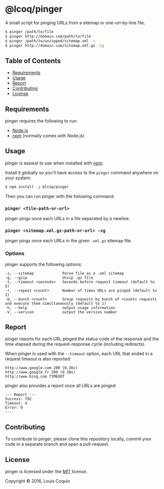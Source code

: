 @lcoq/pinger
======

A small script for pinging URLs from a sitemap or one-url-by-line file.

```sh
$ pinger /path/to/file
$ pinger http://domain.com/path/to/file
$ pinger /path/to/unzipped/sitemap.xml -s
$ pinger http://domain.com/sitemap.xml.gz -sg
```

Table of Contents
-----------------

  * [Requirements](#requirements)
  * [Usage](#usage)
  * [Report](#report)
  * [Contributing](#contributing)
  * [License](#license)

Requirements
------------

pinger requires the following to run:

  * [Node.js][node]
  * [npm][npm] (normally comes with Node.js)

Usage
-----

pinger is easiest to use when installed with [npm][npm].

Install it globally so you'll have access to the `pinger` command anywhere on your system.

```sh
$ npm install -g @lcoq/pinger
```

Then you can run pinger with the following command:

### `pinger <file-path-or-url>`

pinger pings once each URLs in a file separated by a newline.

### `pinger <sitemap.xml.gz-path-or-url> -sg`

pinger pings once each URLs in the given `.xml.gz` sitemap file.

### Options

pinger supports the following options:

```
-s, --sitemap             Parse file as a .xml sitemap
-g, --gzip                Unzip .gz file
-t, --timeout <seconds>   Seconds before request timeout (default to 5)
-r, --repeat <count>      Number of times URLs are pinged (default to 1)
-b, --bunch <count>       Group requests by bunch of <count> requests and execute them simultaneously (default to 1)
-h, --help                output usage information
-V, --version             output the version number
```

Report
------

pinger reports for each URL pinged the status code of the response and the time elapsed during the request-response cycle (including redirects).

When pinger is used with the `--timeout` option, each URL that ended in a request timeout is also reported:

```
http://www.google.com 200 (0.36s)
http://www.google.fr 200 (0.38s)
http://www.bing.com TIMEOUT
```

pinger also provides a report once all URLs are pinged:

```
--- Report ---
Success: 792
Timeout: 4
Error: 0
---
```

Contributing
------------

To contribute to pinger, please clone this repository locally, commit your code in a separate branch and open a pull-request.

License
-------

pinger is licensed under the [MIT][mit] license.

Copyright &copy; 2016, Louis Coquio


[node]: https://nodejs.org/
[npm]: https://www.npmjs.com/
[mit]: https://opensource.org/licenses/MIT
